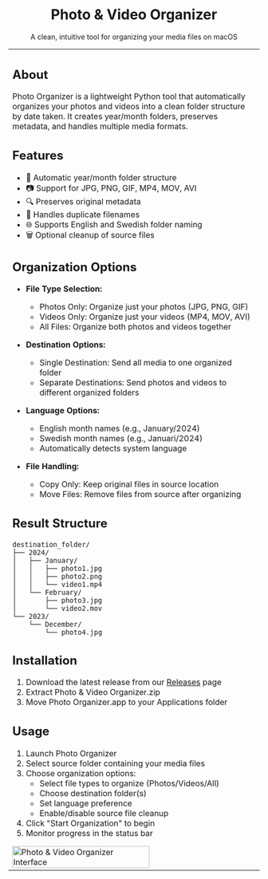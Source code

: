 <div align="center">
  <h1>Photo & Video Organizer</h1>
  <p>A clean, intuitive tool for organizing your media files on macOS</p>
</div>

<table>
<tr>
<td width="70%">

## About
Photo Organizer is a lightweight Python tool that automatically organizes your photos and videos into a clean folder structure by date taken. It creates year/month folders, preserves metadata, and handles multiple media formats.

## Features
- 📁 Automatic year/month folder structure
- 📷 Support for JPG, PNG, GIF, MP4, MOV, AVI
- 🔍 Preserves original metadata
- 🔄 Handles duplicate filenames
- 🌐 Supports English and Swedish folder naming
- 🗑️ Optional cleanup of source files

## Organization Options
- **File Type Selection:**
  - Photos Only: Organize just your photos (JPG, PNG, GIF)
  - Videos Only: Organize just your videos (MP4, MOV, AVI)
  - All Files: Organize both photos and videos together

- **Destination Options:**
  - Single Destination: Send all media to one organized folder
  - Separate Destinations: Send photos and videos to different organized folders

- **Language Options:**
  - English month names (e.g., January/2024)
  - Swedish month names (e.g., Januari/2024)
  - Automatically detects system language

- **File Handling:**
  - Copy Only: Keep original files in source location
  - Move Files: Remove files from source after organizing

## Result Structure
```
destination_folder/
├── 2024/
│   ├── January/
│   │   ├── photo1.jpg
│   │   ├── photo2.png
│   │   └── video1.mp4
│   └── February/
│       ├── photo3.jpg
│       └── video2.mov
└── 2023/
    └── December/
        └── photo4.jpg
```

## Installation
1. Download the latest release from our [Releases](https://github.com/mandoerik/Photo-Organizer/releases) page
2. Extract Photo & Video Organizer.zip
3. Move Photo Organizer.app to your Applications folder

## Usage
1. Launch Photo Organizer
2. Select source folder containing your media files
3. Choose organization options:
   - Select file types to organize (Photos/Videos/All)
   - Choose destination folder(s)
   - Set language preference
   - Enable/disable source file cleanup
4. Click "Start Organization" to begin
5. Monitor progress in the status bar

<img src="https://github.com/user-attachments/assets/49b17574-6bf4-4752-bfd2-76b7f1730748" alt="Photo & Video Organizer Interface" width="75%"/>


